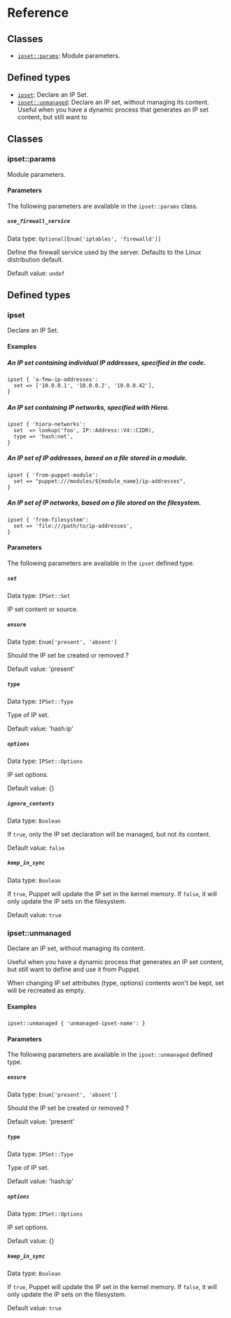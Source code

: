 # Reference

## Classes
* [`ipset::params`](#ipsetparams): Module parameters.
## Defined types
* [`ipset`](#ipset): Declare an IP Set.
* [`ipset::unmanaged`](#ipsetunmanaged): Declare an IP set, without managing its content.  Useful when you have a dynamic process that generates an IP set content, but still want to 
## Classes

### ipset::params

Module parameters.


#### Parameters

The following parameters are available in the `ipset::params` class.

##### `use_firewall_service`

Data type: `Optional[Enum['iptables', 'firewalld']]`

Define the firewall service used by the server.
Defaults to the Linux distribution default.

Default value: `undef`


## Defined types

### ipset

Declare an IP Set.

#### Examples
##### An IP set containing individual IP addresses, specified in the code.
```puppet
ipset { 'a-few-ip-addresses':
  set => ['10.0.0.1', '10.0.0.2', '10.0.0.42'],
}
```

##### An IP set containing IP networks, specified with Hiera.
```puppet
ipset { 'hiera-networks':
  set  => lookup('foo', IP::Address::V4::CIDR),
  type => 'hash:net',
}
```

##### An IP set of IP addresses, based on a file stored in a module.
```puppet
ipset { 'from-puppet-module':
  set => "puppet:///modules/${module_name}/ip-addresses",
}
```

##### An IP set of IP networks, based on a file stored on the filesystem.
```puppet
ipset { 'from-filesystem':
  set => 'file:///path/to/ip-addresses',
}
```


#### Parameters

The following parameters are available in the `ipset` defined type.

##### `set`

Data type: `IPSet::Set`

IP set content or source.

##### `ensure`

Data type: `Enum['present', 'absent']`

Should the IP set be created or removed ?

Default value: 'present'

##### `type`

Data type: `IPSet::Type`

Type of IP set.

Default value: 'hash:ip'

##### `options`

Data type: `IPSet::Options`

IP set options.

Default value: {}

##### `ignore_contents`

Data type: `Boolean`

If ``true``, only the IP set declaration will be
managed, but not its content.

Default value: `false`

##### `keep_in_sync`

Data type: `Boolean`

If ``true``, Puppet will update the IP set in the kernel
memory. If ``false``, it will only update the IP sets on the filesystem.

Default value: `true`


### ipset::unmanaged

Declare an IP set, without managing its content.

Useful when you have a dynamic process that generates an IP set content,
but still want to define and use it from Puppet.

<aside class="warning">
When changing IP set attributes (type, options) contents won't be kept,
set will be recreated as empty.
</aside>

#### Examples
##### 
```puppet
ipset::unmanaged { 'unmanaged-ipset-name': }
```


#### Parameters

The following parameters are available in the `ipset::unmanaged` defined type.

##### `ensure`

Data type: `Enum['present', 'absent']`

Should the IP set be created or removed ?

Default value: 'present'

##### `type`

Data type: `IPSet::Type`

Type of IP set.

Default value: 'hash:ip'

##### `options`

Data type: `IPSet::Options`

IP set options.

Default value: {}

##### `keep_in_sync`

Data type: `Boolean`

If ``true``, Puppet will update the IP set in the kernel
memory. If ``false``, it will only update the IP sets on the filesystem.

Default value: `true`


